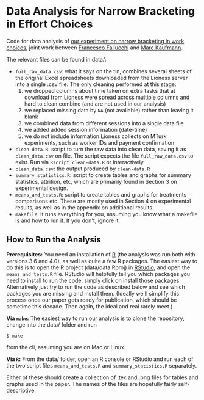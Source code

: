 # Data Analysis for Narrow Bracketing in Effort Choices

Code for data analysis of [our experiment on narrow bracketing in work choices](https://trichotomy.xyz/publication/narrow-bracketing-in-effort-choices/narrow-bracketing-in-effort-choices.pdf), joint work between [Francesco Fallucchi](https://sites.google.com/site/francescofallucchi/) and [Marc Kaufmann](https://trichotomy.xyz/).

The relevant files can be found in data/:

- `full_raw_data.csv`: what it says on the tin, combines several sheets of the original Excel spreadsheets downloaded from the Lioness server into a single .csv file. The only cleaning performed at this stage:
    1. we dropped columns about time taken on extra tasks that at download from Lioness were spread across multiple columns and hard to clean combine (and are not used in our analysis)
    2. we replaced missing data by `NA` (not available) rather than leaving it blank
    3. we combined data from different sessions into a single data file
    4. we added added session information (date-time)
    5. we do not include information Lioness collects on MTurk experiments, such as worker IDs and payment confirmation
- `clean-data.R`: script to turn the raw data into clean data, saving it as `clean_data.csv` on file. The script expects the file `full_raw_data.csv` to exist. Run via `Rscript clean-data.R` or interactively.
- `clean_data.csv`: the output produced by `clean-data.R`
- `summary_statistics.R`: script to create tables and graphs for summary statistics, attrition, etc, which are primarily found in Section 3 on experimental design.
- `means_and_tests.R`: script to create tables and graphs for treatments comparisons etc. These are mostly used in Section 4 on experimental results, as well as in the appendix on additional results.
- `makefile`: It runs everything for you, assuming you know what a makefile is and how to run it. If you don't, ignore it.

## How to Run the Analysis

**Prerequisites:** You need an installation of [R](https://www.r-project.org/) (the analysis was run both with versions 3.6 and 4.0), as well as quite a few R packages. The easiest way to do this is to open the R project (data/data.Rproj) in [RStudio](https://rstudio.com/), and open the `means_and_tests.R` file. RStudio will helpfully tell you which packages you need to install to run the code, simply click on install those packages. Alternatively just try to run the code as described below and see which packages you are missing and install them. (Ideally we'll simplify this process once our paper gets ready for publication, which should be sometime this decade. Then again, the ideal and real rarely meet.)

**Via `make`:** The easiest way to run our analysis is to clone the repository, change into the data/ folder and run

    $ make

from the cli, assuming you are on Mac or Linux. 

**Via `R`:** From the data/ folder, open an R console or RStudio and run each of the two script files `means_and_tests.R` and `summary_statistics.R` separately. 

Either of these should create a collection of .tex and .png files for tables and graphs used in the paper. The names of the files are hopefully fairly self-descriptive.
